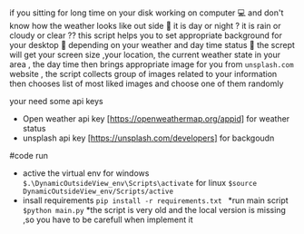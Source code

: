  if you sitting for long time on your disk working on computer 💻
 and don't know how the weather looks like out side 🥴  it is day or night ? it is rain or cloudy or clear ??
this script helps you to set appropriate background for your desktop 🌆
depending on your weather and day time status 🤗
the scrept will get your screen size ,your location, the current weather state in your area , the day time 
then brings appropriate image for you from `unsplash.com` website , the script collects group of images related to your information then chooses list of most liked images and choose one of them randomly

your need some api keys
* Open weather api key [https://openweathermap.org/appid] for weather status
* unsplash api key [https://unsplash.com/developers] for backgoudn

#code run 
* active the virtual env 
for windows `$.\DynamicOutsideView_env\Scripts\activate` 
for linux `$source DynamicOutsideView_env/Scripts/active`
* insall requirements `pip install -r requirements.txt `
*run main script
`$python main.py`
*the script is very old and the local version is missing ,so you have to be carefull when implement it
